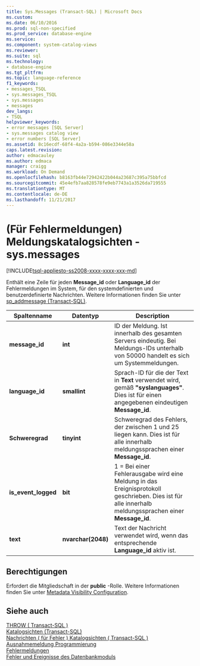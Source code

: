 ```yaml
---
title: Sys.Messages (Transact-SQL) | Microsoft Docs
ms.custom: 
ms.date: 06/10/2016
ms.prod: sql-non-specified
ms.prod_service: database-engine
ms.service: 
ms.component: system-catalog-views
ms.reviewer: 
ms.suite: sql
ms.technology:
- database-engine
ms.tgt_pltfrm: 
ms.topic: language-reference
f1_keywords:
- messages_TSQL
- sys.messages_TSQL
- sys.messages
- messages
dev_langs:
- TSQL
helpviewer_keywords:
- error messages [SQL Server]
- sys.messages catalog view
- error numbers [SQL Server]
ms.assetid: 8c16ecdf-68f4-4a2a-b594-086e3344e58a
caps.latest.revision: 
author: edmacauley
ms.author: edmaca
manager: craigg
ms.workload: On Demand
ms.openlocfilehash: b8163fb44e72942422b044a23687c395a75bbfcd
ms.sourcegitcommit: 45e4efb7aa828578fe9eb7743a1a3526da719555
ms.translationtype: MT
ms.contentlocale: de-DE
ms.lasthandoff: 11/21/2017
---
```

# <a name="messages-for-errors-catalog-views---sysmessages"></a>(Für Fehlermeldungen) Meldungskatalogsichten - sys.messages
[!INCLUDE[tsql-appliesto-ss2008-xxxx-xxxx-xxx-md](../../includes/tsql-appliesto-ss2008-xxxx-xxxx-xxx-md.md)]

  Enthält eine Zeile für jeden **Message_id** oder **Language_id** der Fehlermeldungen im System, für den systemdefinierten und benutzerdefinierte Nachrichten. Weitere Informationen finden Sie unter [sp_addmessage &#40;Transact-SQL&#41;](../../relational-databases/system-stored-procedures/sp-addmessage-transact-sql.md).  
   
|Spaltenname|Datentyp|Description|  
|-----------------|---------------|-----------------|  
|**message_id**|**int**|ID der Meldung. Ist innerhalb des gesamten Servers eindeutig. Bei Meldungs-IDs unterhalb von 50000 handelt es sich um Systemmeldungen.|  
|**language_id**|**smallint**|Sprach-ID für die der Text in **Text** verwendet wird, gemäß **"syslanguages"**. Dies ist für einen angegebenen eindeutigen **Message_id**.|  
|**Schweregrad**|**tinyint**|Schweregrad des Fehlers, der zwischen 1 und 25 liegen kann. Dies ist für alle innerhalb meldungssprachen einer **Message_id**.|  
|**is_event_logged**|**bit**|1 = Bei einer Fehlerausgabe wird eine Meldung in das Ereignisprotokoll geschrieben. Dies ist für alle innerhalb meldungssprachen einer **Message_id**.|  
|**text**|**nvarchar(2048)**|Text der Nachricht verwendet wird, wenn das entsprechende **Language_id** aktiv ist.|  
  
## <a name="permissions"></a>Berechtigungen  
 Erfordert die Mitgliedschaft in der **public** -Rolle. Weitere Informationen finden Sie unter [Metadata Visibility Configuration](../../relational-databases/security/metadata-visibility-configuration.md).  
  
## <a name="see-also"></a>Siehe auch  
 [THROW &#40; Transact-SQL &#41;](../../t-sql/language-elements/throw-transact-sql.md)   
 [Katalogsichten &#40;Transact-SQL&#41;](../../relational-databases/system-catalog-views/catalog-views-transact-sql.md)   
 [Nachrichten &#40; für Fehler &#41; Katalogsichten &#40; Transact-SQL &#41;](http://msdn.microsoft.com/library/8ac78c53-7b97-41b3-9cbd-5f97c179f1f2)   
 [Ausnahmemeldung Programmierung](http://msdn.microsoft.com/library/0b1ba514-6959-4e69-bfd2-3cf3c1ac4b9c)   
 [Fehlermeldungen](../../relational-databases/native-client-odbc-error-messages/error-messages.md)   
 [Fehler und Ereignisse des Datenbankmoduls](../../relational-databases/errors-events/database-engine-events-and-errors.md)  
  
  
